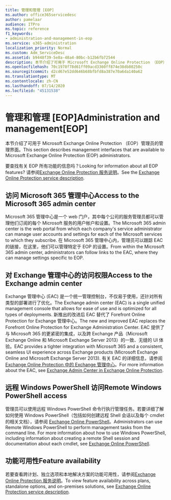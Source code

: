 ```yaml
---
title: 管理和管理 [EOP]
ms.author: office365servicedesc
author: pamelaar
audience: ITPro
ms.topic: reference
f1_keywords:
- administration-and-management-in-eop
ms.service: o365-administration
localization_priority: Normal
ms.custom: Adm_ServiceDesc
ms.assetid: b9448f39-5e8a-48a4-80bc-b12b6fb72544
description: 本节介绍了可用于 Microsoft Exchange Online Protection （EOP）管理员的管理界面。
ms.openlocfilehash: 70c1978f78d61ff09acd3360ff874e38db80250c
ms.sourcegitcommit: d2cd67e52dd646b68bfbfd8a387e70a6da140a62
ms.translationtype: MT
ms.contentlocale: zh-CN
ms.lasthandoff: 07/14/2020
ms.locfileid: "45131538"
---
```

# <a name="administration-and-managementeop"></a><span data-ttu-id="61fc3-103">管理和管理 [EOP]</span><span class="sxs-lookup"><span data-stu-id="61fc3-103">Administration and management[EOP]</span></span>

<span data-ttu-id="61fc3-104">本节介绍了可用于 Microsoft Exchange Online Protection （EOP）管理员的管理界面。</span><span class="sxs-lookup"><span data-stu-id="61fc3-104">This section describes management interfaces that are available to Microsoft Exchange Online Protection (EOP) administrators.</span></span>
  
<span data-ttu-id="61fc3-105">要查找有关 EOP 所有功能的信息吗？</span><span class="sxs-lookup"><span data-stu-id="61fc3-105">Looking for information about all EOP features?</span></span> <span data-ttu-id="61fc3-106">请参阅[Exchange Online Protection 服务说明](exchange-online-protection-service-description.md)。</span><span class="sxs-lookup"><span data-stu-id="61fc3-106">See the [Exchange Online Protection service description](exchange-online-protection-service-description.md).</span></span>
  
## <a name="access-to-the-microsoft-365-admin-center"></a><span data-ttu-id="61fc3-107">访问 Microsoft 365 管理中心</span><span class="sxs-lookup"><span data-stu-id="61fc3-107">Access to the Microsoft 365 admin center</span></span>

<span data-ttu-id="61fc3-108">Microsoft 365 管理中心是一个 web 门户，其中每个公司的服务管理员都可以管理他们订阅的每个 Microsoft 服务的用户帐户和设置。</span><span class="sxs-lookup"><span data-stu-id="61fc3-108">The Microsoft 365 admin center is the web portal from which each company's service administrator can manage user accounts and settings for each of the Microsoft services to which they subscribe.</span></span> <span data-ttu-id="61fc3-109">在 Microsoft 365 管理中心内，管理员可以跟踪 EAC 的链接，在这里，他们可以管理特定于 EOP 的设置。</span><span class="sxs-lookup"><span data-stu-id="61fc3-109">From within the Microsoft 365 admin center, administrators can follow links to the EAC, where they can manage settings specific to EOP.</span></span>
  
## <a name="access-to-the-exchange-admin-center"></a><span data-ttu-id="61fc3-110">对 Exchange 管理中心的访问权限</span><span class="sxs-lookup"><span data-stu-id="61fc3-110">Access to the Exchange admin center</span></span>

<span data-ttu-id="61fc3-111">Exchange 管理中心 (EAC) 是一个统一管理控制台，不仅易于使用，还针对所有类型的部署进行了优化。</span><span class="sxs-lookup"><span data-stu-id="61fc3-111">The Exchange admin center (EAC) is a single unified management console that allows for ease of use and is optimized for all types of deployments.</span></span> <span data-ttu-id="61fc3-112">新推出的改进后 EAC 替代了 Forefront Online Protection for Exchange 管理中心。</span><span class="sxs-lookup"><span data-stu-id="61fc3-112">The new and improved EAC replaces the Forefront Online Protection for Exchange Administration Center.</span></span> <span data-ttu-id="61fc3-113">EAC 提供了与 Microsoft 365 的更紧密的集成，以及跨 Exchange 产品（Microsoft Exchange Online 和 Microsoft Exchange Server 2013）的一致、无缝的 UI 体验。</span><span class="sxs-lookup"><span data-stu-id="61fc3-113">EAC provides a tighter integration with Microsoft 365 and a consistent, seamless UI experience across Exchange products (Microsoft Exchange Online and Microsoft Exchange Server 2013).</span></span> <span data-ttu-id="61fc3-114">有关 EAC 的详细信息，请参阅 [Exchange Online Protection 中的 Exchange 管理中心](https://go.microsoft.com/fwlink/p/?LinkId=282381)。</span><span class="sxs-lookup"><span data-stu-id="61fc3-114">For more information about the EAC, see [Exchange Admin Center in Exchange Online Protection](https://go.microsoft.com/fwlink/p/?LinkId=282381).</span></span>
  
## <a name="remote-windows-powershell-access"></a><span data-ttu-id="61fc3-115">远程 Windows PowerShell 访问</span><span class="sxs-lookup"><span data-stu-id="61fc3-115">Remote Windows PowerShell access</span></span>

 <span data-ttu-id="61fc3-p104">管理员可以使用远程 Windows PowerShell 命令行执行管理任务。若要详细了解如何使用 Windows PowerShell（包括如何创建远程 Shell 会话以及每个 cmdlet 的相关文档），请参阅 [Exchange Online PowerShell](https://go.microsoft.com/fwlink/p/?LinkId=282266)。</span><span class="sxs-lookup"><span data-stu-id="61fc3-p104">Administrators can use Remote Windows PowerShell to perform management tasks from the command line. For more information about how to use Windows PowerShell, including information about creating a remote Shell session and documentation about each cmdlet, see [Exchange Online PowerShell](https://go.microsoft.com/fwlink/p/?LinkId=282266).</span></span>
  
## <a name="feature-availability"></a><span data-ttu-id="61fc3-118">功能可用性</span><span class="sxs-lookup"><span data-stu-id="61fc3-118">Feature availability</span></span>

<span data-ttu-id="61fc3-119">若要查看跨计划、独立选项和本地解决方案的功能可用性，请参阅[Exchange Online Protection 服务说明](exchange-online-protection-service-description.md)。</span><span class="sxs-lookup"><span data-stu-id="61fc3-119">To view feature availability across plans, standalone options, and on-premises solutions, see [Exchange Online Protection service description](exchange-online-protection-service-description.md).</span></span>
  